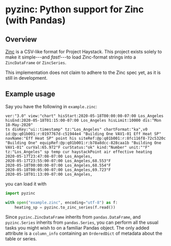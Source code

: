 # pyzinc: Python support for Zinc (with Pandas)

## Overview

[Zinc](https://project-haystack.org/doc/Zinc) is a CSV-like format for Project
Haystack. This project exists solely to make it simple---and _fast!_---to load
Zinc-format strings into a `ZincDataFrame` or `ZincSeries`.

This implementation does not claim to adhere to the Zinc spec yet, as it is
still in development.

## Example usage

Say you have the following in `example.zinc`:

```
ver:"3.0" view:"chart" hisStart:2020-05-18T00:00:00-07:00 Los_Angeles hisEnd:2020-05-18T01:15:00-07:00 Los_Angeles hisLimit:10000 dis:"Mon 18-May-2020"
ts disKey:"ui::timestamp" tz:"Los_Angeles" chartFormat:"ka",v0 id:@p:q01b001:r:0197767d-c51944e4 "Building One VAV1-01 Eff Heat SP" navName:"Eff Heat SP" point his siteRef:@p:q01b001:r:8fc116f8-72c5320c "Building One" equipRef:@p:q01b001:r:b78a8dcc-828caa1b "Building One VAV1-01" curVal:65.972°F curStatus:"ok" kind:"Number" unit:"°F" tz:"Los_Angeles" sp temp cur haystackPoint air effective heating
2020-05-17T23:47:08-07:00 Los_Angeles,
2020-05-17T23:55:00-07:00 Los_Angeles,68.553°F
2020-05-18T00:00:00-07:00 Los_Angeles,68.554°F
2020-05-18T00:05:00-07:00 Los_Angeles,69.723°F
2020-05-18T01:13:09-07:00 Los_Angeles,
```

you can load it with

```python
import pyzinc

with open("example.zinc", encoding="utf-8") as f:
    heating_sp = pyzinc.to_zinc_series(f.read())
```

Since `pyzinc.ZincDataFrame` inherits from `pandas.DataFrame`, and
`pyzinc.Series` inherits from `pandas.Series`, you can perform all the usual
tasks you might wish to on a familiar Pandas object. The only added attribute is
a `column_info` containing an `OrderedDict` of metadata about the table or
series.

